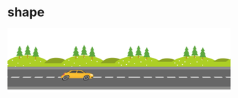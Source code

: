 # shape
![Design preview for the new shape](https://github.com/sarahmhd/shapes/blob/main/new-design-car/design/design.png)
